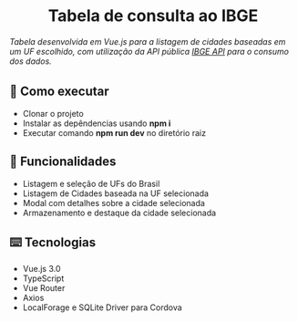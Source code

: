 <h1 align="center">
Tabela de consulta ao IBGE
</h1>

<h6>
Tabela desenvolvida em Vue.js para a listagem de cidades baseadas em um UF escolhido,
com utilização da API pública <a href="https://servicodados.ibge.gov.br/api/docs/localidades/">IBGE API</a> para o consumo dos dados.
</h6>

## :rocket: Como executar

<ul>
  <li>Clonar o projeto</li>
  <li>Instalar as depêndencias usando <strong>npm i</strong></li>
  <li>Executar comando <strong>npm run dev</strong> no diretório raiz</li>
</ul>

## :speech_balloon: Funcionalidades

<ul>
  <li>Listagem e seleção de UFs do Brasil</li>
  <li>Listagem de Cidades baseada na UF selecionada</li>
  <li>Modal com detalhes sobre a cidade selecionada</li>
  <li>Armazenamento e destaque da cidade selecionada</li>
</ul>

## ⌨️ Tecnologias

<ul>
  <li>Vue.js 3.0</li>
  <li>TypeScript</li>
  <li>Vue Router</li>
  <li>Axios</li>
  <li>LocalForage e SQLite Driver para Cordova</li>
</ul>
